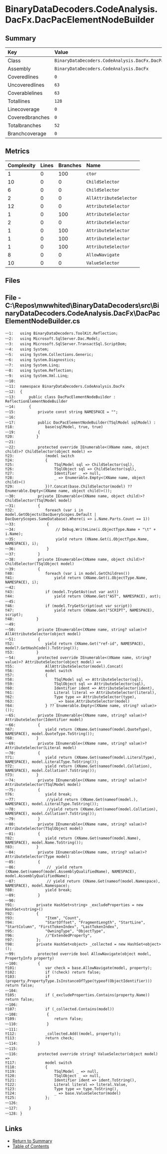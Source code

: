 ﻿# BinaryDataDecoders.CodeAnalysis.DacFx.DacPacElementNodeBuilder

## Summary

| Key             | Value                                                            |
| :-------------- | :--------------------------------------------------------------- |
| Class           | `BinaryDataDecoders.CodeAnalysis.DacFx.DacPacElementNodeBuilder` |
| Assembly        | `BinaryDataDecoders.CodeAnalysis.DacFx`                          |
| Coveredlines    | `0`                                                              |
| Uncoveredlines  | `63`                                                             |
| Coverablelines  | `63`                                                             |
| Totallines      | `128`                                                            |
| Linecoverage    | `0`                                                              |
| Coveredbranches | `0`                                                              |
| Totalbranches   | `52`                                                             |
| Branchcoverage  | `0`                                                              |

## Metrics

| Complexity | Lines | Branches | Name                   |
| :--------- | :---- | :------- | :--------------------- |
| 1          | 0     | 100      | `ctor`                 |
| 10         | 0     | 0        | `ChildSelector`        |
| 6          | 0     | 0        | `ChildSelector`        |
| 2          | 0     | 0        | `AllAttributeSelector` |
| 12         | 0     | 0        | `AttributeSelector`    |
| 1          | 0     | 100      | `AttributeSelector`    |
| 2          | 0     | 0        | `AttributeSelector`    |
| 1          | 0     | 100      | `AttributeSelector`    |
| 1          | 0     | 100      | `AttributeSelector`    |
| 1          | 0     | 100      | `AttributeSelector`    |
| 8          | 0     | 0        | `AllowNavigate`        |
| 10         | 0     | 0        | `ValueSelector`        |

## Files

## File - C:\Repos\mwwhited\BinaryDataDecoders\src\BinaryDataDecoders.CodeAnalysis.DacFx\DacPacElementNodeBuilder.cs

```CSharp
〰1:   using BinaryDataDecoders.ToolKit.Reflection;
〰2:   using Microsoft.SqlServer.Dac.Model;
〰3:   using Microsoft.SqlServer.TransactSql.ScriptDom;
〰4:   using System;
〰5:   using System.Collections.Generic;
〰6:   using System.Diagnostics;
〰7:   using System.Linq;
〰8:   using System.Reflection;
〰9:   using System.Xml.Linq;
〰10:  
〰11:  namespace BinaryDataDecoders.CodeAnalysis.DacFx
〰12:  {
〰13:      public class DacPacElementNodeBuilder : ReflectionElementNodeBuilder
〰14:      {
〰15:          private const string NAMESPACE = "";
〰16:  
〰17:          public DacPacElementNodeBuilder(TSqlModel sqlModel) :
‼18:              base(sqlModel, true, true)
〰19:          {
‼20:          }
〰21:  
〰22:          protected override IEnumerable<(XName name, object child)>? ChildSelector(object model) =>
‼23:              (model switch
‼24:              {
‼25:                  TSqlModel sql => ChildSelector(sql),
‼26:                  TSqlObject sql => ChildSelector(sql),
‼27:                  Identifier _ => null,
‼28:                  _ => Enumerable.Empty<(XName name, object child)>()
‼29:              })?.Concat(base.ChildSelector(model) ?? Enumerable.Empty<(XName name, object child)>());
〰30:          private IEnumerable<(XName name, object child)>? ChildSelector(TSqlModel model)
〰31:          {
‼32:              foreach (var i in model.GetObjects(DacQueryScopes.Default | DacQueryScopes.SameDatabase).Where(i => i.Name.Parts.Count == 1))
〰33:              {
〰34:                  // Debug.WriteLine(i.ObjectType.Name + "\t" + i.Name);
〰35:                  yield return (XName.Get(i.ObjectType.Name, NAMESPACE), i);
〰36:              }
〰37:          }
〰38:          private IEnumerable<(XName name, object child)>? ChildSelector(TSqlObject model)
〰39:          {
‼40:              foreach (var i in model.GetChildren())
‼41:                  yield return (XName.Get(i.ObjectType.Name, NAMESPACE), i);
〰42:  
‼43:              if (model.TryGetAst(out var ast))
‼44:                  yield return (XName.Get("AST", NAMESPACE), ast);
〰45:  
‼46:              if (model.TryGetScript(out var script))
‼47:                  yield return (XName.Get("SCRIPT", NAMESPACE), script);
‼48:          }
〰49:  
〰50:          private IEnumerable<(XName name, string? value)>? AllAttributeSelector(object model)
〰51:          {
‼52:              yield return (XName.Get("ref-id", NAMESPACE), model?.GetHashCode().ToString());
‼53:          }
〰54:          protected override IEnumerable<(XName name, string? value)>? AttributeSelector(object model) =>
‼55:              AllAttributeSelector(model).Concat(
‼56:              model switch
‼57:              {
‼58:                  TSqlModel sql => AttributeSelector(sql),
‼59:                  TSqlObject sql => AttributeSelector(sql),
‼60:                  Identifier ident => AttributeSelector(ident),
‼61:                  Literal literal => AttributeSelector(literal),
‼62:                  Type type => AttributeSelector(type),
‼63:                  _ => base.AttributeSelector(model)
‼64:              } ?? Enumerable.Empty<(XName name, string? value)>());
〰65:          private IEnumerable<(XName name, string? value)>? AttributeSelector(Identifier model)
〰66:          {
‼67:              yield return (XName.Get(nameof(model.QuoteType), NAMESPACE), model.QuoteType.ToString());
‼68:          }
〰69:          private IEnumerable<(XName name, string? value)>? AttributeSelector(Literal model)
〰70:          {
‼71:              yield return (XName.Get(nameof(model.LiteralType), NAMESPACE), model.LiteralType.ToString());
‼72:              yield return (XName.Get(nameof(model.Collation), NAMESPACE), model.Collation?.ToString());
‼73:          }
〰74:          private IEnumerable<(XName name, string? value)>? AttributeSelector(TSqlModel model)
〰75:          {
‼76:              yield break;
〰77:              //yield return (XName.Get(nameof(model.), NAMESPACE), model.LiteralType.ToString());
〰78:              //yield return (XName.Get(nameof(model.Collation), NAMESPACE), model.Collation?.ToString());
〰79:          }
〰80:          private IEnumerable<(XName name, string? value)>? AttributeSelector(TSqlObject model)
〰81:          {
‼82:              yield return (XName.Get(nameof(model.Name), NAMESPACE), model.Name.ToString());
‼83:          }
〰84:          private IEnumerable<(XName name, string? value)>? AttributeSelector(Type model)
〰85:          {
〰86:              //  yield return (XName.Get(nameof(model.AssemblyQualifiedName), NAMESPACE), model.AssemblyQualifiedName);
〰87:              // yield return (XName.Get(nameof(model.Namespace), NAMESPACE), model.Namespace);
‼88:              yield break;
〰89:          }
〰90:  
‼91:          private HashSet<string> _excludeProperties = new HashSet<string>()
‼92:          {
‼93:              "Item", "Count",
‼94:              "StartOffset", "FragmentLength", "StartLine", "StartColumn", "FirstTokenIndex", "LastTokenIndex",
‼95:              "OwningType", "ObjectType",
‼96:              //"ExtendedProperty",
‼97:          };
‼98:          private HashSet<object> _collected = new HashSet<object>();
〰99:          protected override bool AllowNavigate(object model, PropertyInfo property)
〰100:         {
‼101:             var check = base.AllowNavigate(model, property);
‼102:             if (!check) return false;
‼103:             if (property.PropertyType.IsInstanceOfType(typeof(ObjectIdentifier))) return false;
〰104: 
‼105:             if (_excludeProperties.Contains(property.Name)) return false;
〰106: 
‼107:             if (_collected.Contains(model))
〰108:             {
‼109:                 return false;
〰110:             }
〰111: 
‼112:             _collected.Add((model, property));
‼113:             return check;
〰114:         }
〰115: 
〰116:         protected override string? ValueSelector(object model) =>
‼117:             model switch
‼118:             {
‼119:                 TSqlModel _ => null,
‼120:                 TSqlObject _ => null,
‼121:                 Identifier ident => ident.ToString(),
‼122:                 Literal literal => literal.Value,
‼123:                 Type type => type.ToString(),
‼124:                 _ => base.ValueSelector(model)
‼125:             };
〰126: 
〰127:     }
〰128: }
```

## Links

* [Return to Summary](Summary.md)
* [Table of Contents](../TOC.md)

